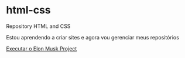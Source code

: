 # html-css
 Repository HTML and CSS

Estou aprendendo a criar sites e agora vou gerenciar meus repositórios

<a href= "https://viniciussantos7.github.io/html-css/treinamentos/elonmuskproject/"> Executar o Elon Musk Project </a>